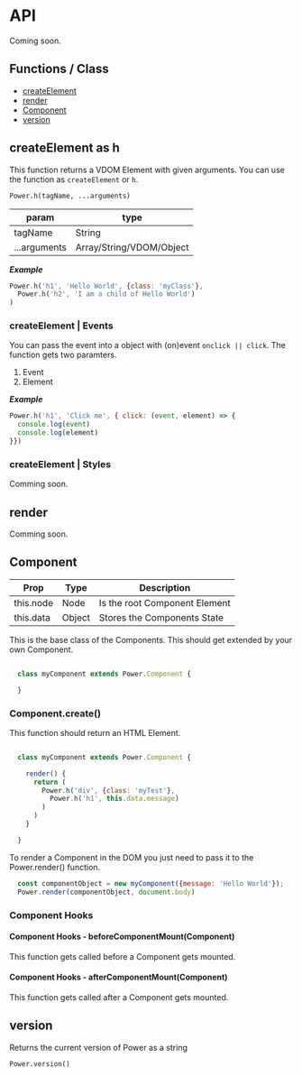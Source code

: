 # API

Coming soon.

## Functions / Class

- [createElement](#createelement)
- [render](#render)
- [Component](#component)
- [version](#version)

## createElement as h


This function returns a VDOM Element with given arguments. You can use the function as `createElement` or `h`.

`Power.h(tagName, ...arguments)`

| param | type |
|-------|------|
| tagName | String |
| ...arguments | Array/String/VDOM/Object|

***Example***
``` javascript
Power.h('h1', 'Hello World', {class: 'myClass'},
  Power.h('h2', 'I am a child of Hello World')
)
```

### createElement | Events

You can pass the event into a object with  (on)event `onclick || click`.
The function gets two paramters.
1. Event
2. Element

***Example***

``` javascript
Power.h('h1', 'Click me', { click: (event, element) => {
  console.log(event)
  console.log(element)
}})
```

### createElement | Styles
Comming soon.

## render
Comming soon.

## Component

| Prop | Type | Description |
| -----|------|-------------|
| this.node | Node | Is the root Component Element |
| this.data | Object | Stores the Components State |

This is the base class of the Components. This should get extended by your own Component.

``` javascript

  class myComponent extends Power.Component {

  }

```

### Component.create()

This function should return an HTML Element.

``` javascript

  class myComponent extends Power.Component {

    render() {
      return (
        Power.h('div', {class: 'myTest'},
          Power.h('h1', this.data.message)
        )
      )
    }

  }

```

To render a Component in the DOM you just need to pass it to the Power.render() function.

``` javascript
  const componentObject = new myComponent({message: 'Hello World'});
  Power.render(componentObject, document.body)
```

### Component Hooks

#### Component Hooks - beforeComponentMount(Component)

This function gets called before a Component gets mounted.

#### Component Hooks - afterComponentMount(Component)

This function gets called after a Component gets mounted.

## version

Returns the current version of Power as a string

`Power.version()`
